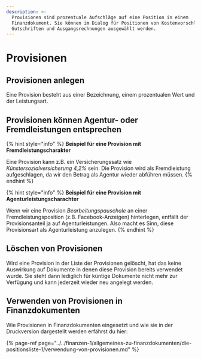 ```yaml
---
description: >-
  Provisionen sind prozentuale Aufschläge auf eine Position in einem
  Finanzdokument. Sie können im Dialog für Positionen von Kostenvorschlägen,
  Gutschriften und Ausgangsrechnungen ausgewählt werden.
---
```


# Provisionen

## Provisionen anlegen

Eine Provision besteht aus einer Bezeichnung, einem prozentualen Wert und der Leistungsart.

## Provisionen können Agentur- oder Fremdleistungen entsprechen

{% hint style="info" %}
**Beispiel für eine Provision mit Fremdleistungscharakter**

Eine Provision kann z.B. ein Versicherungssatz wie _Künstersozialversicherung 4,2%_ sein. Die Provision wird als Fremdleistung aufgeschlagen, da wir den Betrag als Agentur wieder abführen müssen.
{% endhint %}

{% hint style="info" %}
**Beispiel für eine Provision mit Agenturleistungscharachter**

Wenn wir eine Provision _Bearbeitungspauschale_ an einer Fremdleistungsposition \(z.B. Facebook-Anzeigen\) hinterlegen, entfällt der Provisionsanteil ja auf Agenturleistungen. Also macht es Sinn, diese Provisionsart als Agenturleistung anzulegen.
{% endhint %}

## Löschen von Provisionen

Wird eine Provision in der Liste der Provisionen gelöscht, hat das keine Auswirkung auf Dokumente in denen diese Provision bereits verwendet wurde. Sie steht dann lediglich für küntige Dokumente nicht mehr zur Verfügung und kann jederzeit wieder neu angelegt werden.

## Verwenden von Provisionen in Finanzdokumenten

Wie Provisionen in Finanzdokumenten eingesetzt und wie sie in der Druckversion dargestellt werden erfährst du hier:

{% page-ref page="../../finanzen-1/allgemeines-zu-finanzdokumenten/die-positionsliste-1/verwendung-von-provisionen.md" %}

